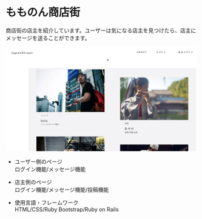 # もものん商店街
商店街の店主を紹介しています。ユーザーは気になる店主を見つけたら、店主にメッセージを送ることができます。

![top画像](top.png)




* ユーザー側のページ<br>
ログイン機能/メッセージ機能　
 
* 店主側のページ<br>
ログイン機能/メッセージ機能/投稿機能

* 使用言語・フレームワーク<br>
HTML/CSS/Ruby
Bootstrap/Ruby on Rails


